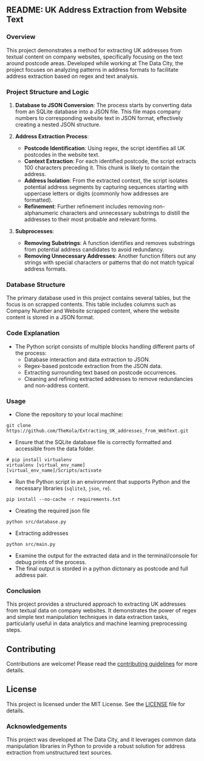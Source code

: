## README: UK Address Extraction from Website Text

### Overview
This project demonstrates a method for extracting UK addresses from textual content on company websites, specifically focusing on the text around postcode areas. Developed while working at The Data City, the project focuses on analyzing patterns in address formats to facilitate address extraction based on regex and text analysis.

### Project Structure and Logic
1. **Database to JSON Conversion**: The process starts by converting data from an SQLite database into a JSON file. This file maps company numbers to corresponding website text in JSON format, effectively creating a nested JSON structure.

2. **Address Extraction Process**:
   - **Postcode Identification**: Using regex, the script identifies all UK postcodes in the website text.
   - **Context Extraction**: For each identified postcode, the script extracts 100 characters preceding it. This chunk is likely to contain the address.
   - **Address Isolation**: From the extracted context, the script isolates potential address segments by capturing sequences starting with uppercase letters or digits (commonly how addresses are formatted).
   - **Refinement**: Further refinement includes removing non-alphanumeric characters and unnecessary substrings to distill the addresses to their most probable and relevant forms.

3. **Subprocesses**:
   - **Removing Substrings**: A function identifies and removes substrings from potential address candidates to avoid redundancy.
   - **Removing Unnecessary Addresses**: Another function filters out any strings with special characters or patterns that do not match typical address formats.

### Database Structure
The primary database used in this project contains several tables, but the focus is on scrapped contents. This table includes columns such as Company Number and Website scrapped content, where the website content is stored in a JSON format.

### Code Explanation
- The Python script consists of multiple blocks handling different parts of the process:
   - Database interaction and data extraction to JSON.
   - Regex-based postcode extraction from the JSON data.
   - Extracting surrounding text based on postcode occurrences.
   - Cleaning and refining extracted addresses to remove redundancies and non-address content.

### Usage
- Clone the repository to your local machine:
```shell
git clone https://github.com/TheKola/Extracting_UK_addresses_from_WebText.git
```
- Ensure that the SQLite database file is correctly formatted and accessible from the data folder.
```shell
# pip install virtualenv
virtualenv [virtual_env_name]
[virtual_env_name]/Scripts/activate   

```
- Run the Python script in an environment that supports Python and the necessary libraries (`sqlite3`, `json`, `re`).
```shell
pip install --no-cache -r requirements.txt
```
- Creating the required json file
```shell
python src/database.py
```
- Extracting addresses
```shell
python src/main.py
```

- Examine the output for the extracted data and in the terminal/console for debug prints of the process.
- The final output is storded in a python dictonary as postcode and full address pair.

### Conclusion
This project provides a structured approach to extracting UK addresses from textual data on company websites. It demonstrates the power of regex and simple text manipulation techniques in data extraction tasks, particularly useful in data analytics and machine learning preprocessing steps.

## Contributing
Contributions are welcome! Please read the [contributing guidelines](CONTRIBUTING.md) for more details.

## License
This project is licensed under the MIT License. See the [LICENSE](LICENSE) file for details.

### Acknowledgements
This project was developed at The Data City, and it leverages common data manipulation libraries in Python to provide a robust solution for address extraction from unstructured text sources.
